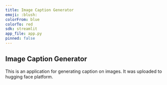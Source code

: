 ```yaml
---
title: Image Caption Generator
emoji: :blush:
colorFrom: blue
colorTo: red
sdk: streamlit
app_file: app.py
pinned: false
---
```


## Image Caption Generator

This is an application for generating caption on images.
It was uploaded to hugging face platform. 